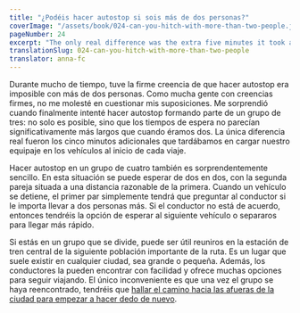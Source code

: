 ```yaml
---
title: "¿Podéis hacer autostop si sois más de dos personas?"
coverImage: "/assets/book/024-can-you-hitch-with-more-than-two-people.jpg"
pageNumber: 24
excerpt: "The only real difference was the extra five minutes it took at the beginning of each lift to pack all our stuff into the vehicles."
translationSlug: 024-can-you-hitch-with-more-than-two-people
translator: anna-fc
---
```


Durante mucho de tiempo, tuve la firme creencia de que hacer autostop era imposible con más de dos personas. Como mucha gente con creencias firmes, no me molesté en cuestionar mis suposiciones. Me sorprendió cuando finalmente intenté hacer autostop formando parte de un grupo de tres: no solo es posible, sino que los tiempos de espera no parecían significativamente más largos que cuando éramos dos. La única diferencia real fueron los cinco minutos adicionales que tardábamos en cargar nuestro equipaje en los vehículos al inicio de cada viaje.

Hacer autostop en un grupo de cuatro también es sorprendentemente sencillo. En esta situación se puede esperar de dos en dos, con la segunda pareja situada a una distancia razonable de la primera. Cuando un vehículo se detiene, el primer par simplemente tendrá que preguntar al conductor si le importa llevar a dos personas más. Si el conductor no está de acuerdo, entonces tendréis la opción de esperar al siguiente vehículo o separaros para llegar más rápido.

Si estás en un grupo que se divide, puede ser útil reuniros en la estación de tren central de la siguiente población importante de la ruta. Es un lugar que suele existir en cualquier ciudad, sea grande o pequeña. Además, los conductores la pueden encontrar con facilidad y ofrece muchas opciones para seguir viajando. El único inconveniente es que una vez el grupo se haya reencontrado, tendréis que [hallar el camino hacia las afueras de la ciudad para empezar a hacer dedo de nuevo](/book/057-encontrar-un-buen-lugar).
